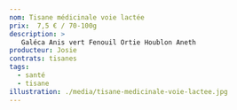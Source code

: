 ```yaml
---
nom: Tisane médicinale voie lactée
prix:  7,5 € / 70-100g
description: >
   Galéca Anis vert Fenouil Ortie Houblon Aneth
producteur: Josie
contrats: tisanes
tags: 
  - santé
  - tisane
illustration: ./media/tisane-medicinale-voie-lactee.jpg
---
```


